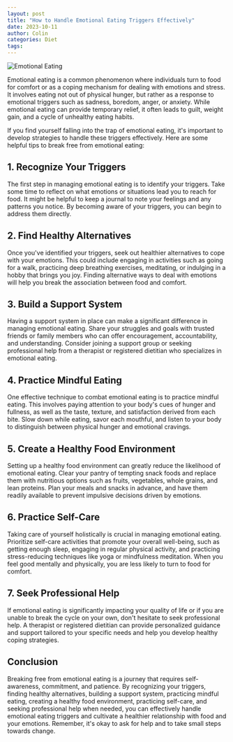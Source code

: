 ```yaml
---
layout: post
title: "How to Handle Emotional Eating Triggers Effectively"
date: 2023-10-11
author: Colin
categories: Diet
tags: 
---
```


![Emotional Eating](https://source.unsplash.com/1600x900/?emotional+eating)

Emotional eating is a common phenomenon where individuals turn to food for comfort or as a coping mechanism for dealing with emotions and stress. It involves eating not out of physical hunger, but rather as a response to emotional triggers such as sadness, boredom, anger, or anxiety. While emotional eating can provide temporary relief, it often leads to guilt, weight gain, and a cycle of unhealthy eating habits.

If you find yourself falling into the trap of emotional eating, it's important to develop strategies to handle these triggers effectively. Here are some helpful tips to break free from emotional eating:

## 1. Recognize Your Triggers

The first step in managing emotional eating is to identify your triggers. Take some time to reflect on what emotions or situations lead you to reach for food. It might be helpful to keep a journal to note your feelings and any patterns you notice. By becoming aware of your triggers, you can begin to address them directly.

## 2. Find Healthy Alternatives

Once you've identified your triggers, seek out healthier alternatives to cope with your emotions. This could include engaging in activities such as going for a walk, practicing deep breathing exercises, meditating, or indulging in a hobby that brings you joy. Finding alternative ways to deal with emotions will help you break the association between food and comfort.

## 3. Build a Support System

Having a support system in place can make a significant difference in managing emotional eating. Share your struggles and goals with trusted friends or family members who can offer encouragement, accountability, and understanding. Consider joining a support group or seeking professional help from a therapist or registered dietitian who specializes in emotional eating.

## 4. Practice Mindful Eating

One effective technique to combat emotional eating is to practice mindful eating. This involves paying attention to your body's cues of hunger and fullness, as well as the taste, texture, and satisfaction derived from each bite. Slow down while eating, savor each mouthful, and listen to your body to distinguish between physical hunger and emotional cravings.

## 5. Create a Healthy Food Environment

Setting up a healthy food environment can greatly reduce the likelihood of emotional eating. Clear your pantry of tempting snack foods and replace them with nutritious options such as fruits, vegetables, whole grains, and lean proteins. Plan your meals and snacks in advance, and have them readily available to prevent impulsive decisions driven by emotions.

## 6. Practice Self-Care

Taking care of yourself holistically is crucial in managing emotional eating. Prioritize self-care activities that promote your overall well-being, such as getting enough sleep, engaging in regular physical activity, and practicing stress-reducing techniques like yoga or mindfulness meditation. When you feel good mentally and physically, you are less likely to turn to food for comfort.

## 7. Seek Professional Help

If emotional eating is significantly impacting your quality of life or if you are unable to break the cycle on your own, don't hesitate to seek professional help. A therapist or registered dietitian can provide personalized guidance and support tailored to your specific needs and help you develop healthy coping strategies.

## Conclusion

Breaking free from emotional eating is a journey that requires self-awareness, commitment, and patience. By recognizing your triggers, finding healthy alternatives, building a support system, practicing mindful eating, creating a healthy food environment, practicing self-care, and seeking professional help when needed, you can effectively handle emotional eating triggers and cultivate a healthier relationship with food and your emotions. Remember, it's okay to ask for help and to take small steps towards change.